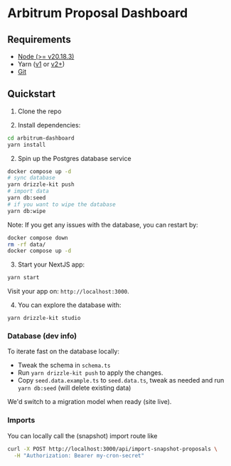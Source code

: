 # Arbitrum Proposal Dashboard

## Requirements

- [Node (>= v20.18.3)](https://nodejs.org/en/download/)
- Yarn ([v1](https://classic.yarnpkg.com/en/docs/install/) or [v2+](https://yarnpkg.com/getting-started/install))
- [Git](https://git-scm.com/downloads)

## Quickstart

1. Clone the repo

2. Install dependencies:

```bash
cd arbitrum-dashboard
yarn install
```

2. Spin up the Postgres database service

```bash
docker compose up -d
# sync database
yarn drizzle-kit push
# import data
yarn db:seed
# if you want to wipe the database
yarn db:wipe
```

Note: If you get any issues with the database, you can restart by:

```bash
docker compose down
rm -rf data/
docker compose up -d
```

3. Start your NextJS app:

```bash
yarn start
```

Visit your app on: `http://localhost:3000`.

4. You can explore the database with:

```
yarn drizzle-kit studio
```

### Database (dev info)

To iterate fast on the database locally:

- Tweak the schema in `schema.ts`
- Run `yarn drizzle-kit push` to apply the changes.
- Copy `seed.data.example.ts` to `seed.data.ts`, tweak as needed and run `yarn db:seed` (will delete existing data)

We'd switch to a migration model when ready (site live).

### Imports

You can locally call the (snapshot) import route like

```sh
curl -X POST http://localhost:3000/api/import-snapshot-proposals \
  -H "Authorization: Bearer my-cron-secret"
```
